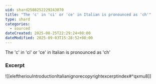 ```yaml
---
uid: shard2508252229243070
title: "The 'c' in 'ci' or 'ce' in Italian is pronounced as 'ch'"
type: shard
categories:
  - sourced
dateCreated: 2025-08-25T22:29:24+08:00
dateModified: 2025-09-03T15:28:52+08:00
---
```

The 'c' in 'ci' or 'ce' in Italian is pronounced as 'ch'

### Excerpt
![[eleftheriouIntroductionItalianignorecopyrightexcerptindex#^qxmu8]]